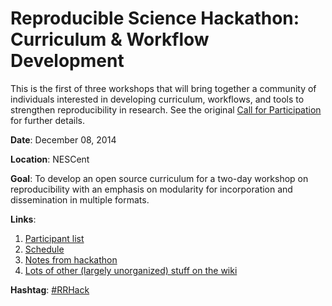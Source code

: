 Reproducible Science Hackathon: Curriculum & Workflow Development
=============================================
This is the first of three workshops that will bring together a community of individuals interested in developing curriculum, workflows, and tools to strengthen  reproducibility  in research. See the original [Call for Participation](Call-for-participation.md) for further details.

**Date**: December 08, 2014

**Location**: NESCent 

**Goal**: To develop an open source curriculum for a two-day workshop on reproducibility with an emphasis on modularity for incorporation and dissemination in multiple formats. 

**Links**: 

1. [Participant list](https://github.com/Reproducible-Science-Curriculum/Reproducible-Science-Hackathon-Dec-08-2014/wiki/Participant-List)
1. [Schedule](https://github.com/Reproducible-Science-Curriculum/Reproducible-Science-Hackathon-Dec-08-2014/wiki/Schedule)
2. [Notes from hackathon](https://github.com/Reproducible-Science-Curriculum/Reproducible-Science-Hackathon-Dec-08-2014/wiki/Links-to-notes-from-meeting)
3. [Lots of other (largely unorganized) stuff on the wiki](https://github.com/Reproducible-Science-Curriculum/Reproducible-Science-Hackathon-Dec-08-2014/wiki)

**Hashtag**: [#RRHack](https://twitter.com/search?f=realtime&q=%23rrhack)

